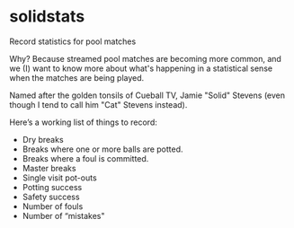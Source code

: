 solidstats
==========

Record statistics for pool matches

Why? Because streamed pool matches are becoming more common, and we (I) want to know more about what's happening in a statistical sense when the matches are being played.

Named after the golden tonsils of Cueball TV, Jamie "Solid" Stevens (even though I tend to call him "Cat" Stevens instead).

Here’s a working list of things to record:

- Dry breaks
- Breaks where one or more balls are potted.
- Breaks where a foul is committed.
- Master breaks
- Single visit pot-outs
- Potting success
- Safety success
- Number of fouls
- Number of “mistakes"
